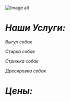 ![Image alt](https://besplatka.ua/aws/76/07/59/20/ezhednevnye-vyplaty-vygul-sobak-photo-c895.jpeg)

# ***Наши Услуги:***

*Выгул собак*

*Стирка собак*

*Стрижка собак*

*Дресировка собак*

# ***Цены:***
